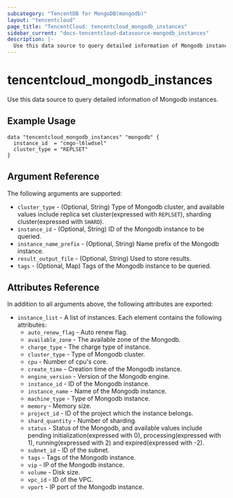 ```yaml
---
subcategory: "TencentDB for MongoDB(mongodb)"
layout: "tencentcloud"
page_title: "TencentCloud: tencentcloud_mongodb_instances"
sidebar_current: "docs-tencentcloud-datasource-mongodb_instances"
description: |-
  Use this data source to query detailed information of Mongodb instances.
---
```


# tencentcloud_mongodb_instances

Use this data source to query detailed information of Mongodb instances.

## Example Usage

```hcl
data "tencentcloud_mongodb_instances" "mongodb" {
  instance_id  = "cmgo-l6lwdsel"
  cluster_type = "REPLSET"
}
```

## Argument Reference

The following arguments are supported:

* `cluster_type` - (Optional, String) Type of Mongodb cluster, and available values include replica set cluster(expressed with `REPLSET`), sharding cluster(expressed with `SHARD`).
* `instance_id` - (Optional, String) ID of the Mongodb instance to be queried.
* `instance_name_prefix` - (Optional, String) Name prefix of the Mongodb instance.
* `result_output_file` - (Optional, String) Used to store results.
* `tags` - (Optional, Map) Tags of the Mongodb instance to be queried.

## Attributes Reference

In addition to all arguments above, the following attributes are exported:

* `instance_list` - A list of instances. Each element contains the following attributes:
  * `auto_renew_flag` - Auto renew flag.
  * `available_zone` - The available zone of the Mongodb.
  * `charge_type` - The charge type of instance.
  * `cluster_type` - Type of Mongodb cluster.
  * `cpu` - Number of cpu's core.
  * `create_time` - Creation time of the Mongodb instance.
  * `engine_version` - Version of the Mongodb engine.
  * `instance_id` - ID of the Mongodb instance.
  * `instance_name` - Name of the Mongodb instance.
  * `machine_type` - Type of Mongodb instance.
  * `memory` - Memory size.
  * `project_id` - ID of the project which the instance belongs.
  * `shard_quantity` - Number of sharding.
  * `status` - Status of the Mongodb, and available values include pending initialization(expressed with 0),  processing(expressed with 1), running(expressed with 2) and expired(expressed with -2).
  * `subnet_id` - ID of the subnet.
  * `tags` - Tags of the Mongodb instance.
  * `vip` - IP of the Mongodb instance.
  * `volume` - Disk size.
  * `vpc_id` - ID of the VPC.
  * `vport` - IP port of the Mongodb instance.



